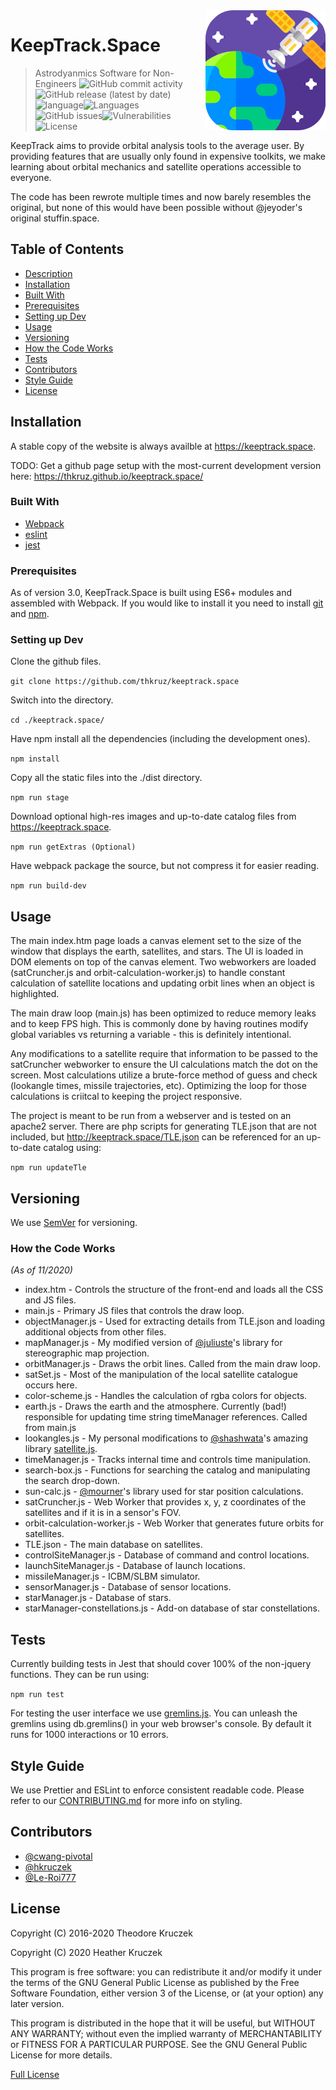<img src="./src/img/logo192.png" alt="KeepTrack.Space" align="right">

# KeepTrack.Space
> Astrodyanmics Software for Non-Engineers
![GitHub commit activity](https://img.shields.io/github/commit-activity/m/thkruz/keeptrack.space?style=flat-square)![GitHub release (latest by date)](https://img.shields.io/github/v/release/thkruz/keeptrack.space?style=flat-square)![language](https://img.shields.io/github/languages/top/thkruz/keeptrack.space?style=flat-square)![Languages](https://img.shields.io/github/languages/count/thkruz/keeptrack.space?style=flat-square)![GitHub issues](https://img.shields.io/github/issues/thkruz/keeptrack.space?style=flat-square)![Vulnerabilities](https://img.shields.io/github/workflow/status/thkruz/keeptrack.space/Test%20site%20for%20publicly%20known%20js%20vulnerabilities?label=vulnerabilities&style=flat-square)
![License](https://img.shields.io/github/license/thkruz/keeptrack.space?style=flat-square)

KeepTrack aims to provide orbital analysis tools to the average user. By providing features that are usually only found in expensive toolkits, we make learning about orbital mechanics and satellite operations accessible to everyone.

The code has been rewrote multiple times and now barely resembles the original, but none of this would have been possible without @jeyoder's original stuffin.space.

## Table of Contents
- [Description](#Description)
- [Installation](#Installation)
- [Built With](#Built-With)
- [Prerequisites](#Prerequisites)
- [Setting up Dev](#Setting-up-Dev)
- [Usage](#Usage)
- [Versioning](#Versioning)
- [How the Code Works](#How-the-Code-Works)
- [Tests](#Tests)
- [Contributors](#Contributors)
- [Style Guide](#Style-Guide)
- [License](#License)

## Installation

A stable copy of the website is always availble at https://keeptrack.space.

TODO: Get a github page setup with the most-current development version here: https://thkruz.github.io/keeptrack.space/

### Built With
* [Webpack](https://webpack.js.org/)
* [eslint](https://eslint.org/)
* [jest](https://jestjs.io/)

### Prerequisites
As of version 3.0, KeepTrack.Space is built using ES6+ modules and assembled with Webpack. If you would like to install it you need to install [git](https://git-scm.com/) and [npm](https://www.npmjs.com/).

### Setting up Dev

Clone the github files. 

`git clone https://github.com/thkruz/keeptrack.space`

Switch into the directory.

`cd ./keeptrack.space/`

Have npm install all the dependencies (including the development ones). 

`npm install`

Copy all the static files into the ./dist directory. 

`npm run stage`

Download optional high-res images and up-to-date catalog files from https://keeptrack.space. 

`npm run getExtras (Optional)`

Have webpack package the source, but not compress it for easier reading.

`npm run build-dev`

## Usage
The main index.htm page loads a canvas element set to the size of the window that displays the earth, satellites, and stars. The UI is loaded in DOM elements on top of the canvas element. Two webworkers are loaded (satCruncher.js and orbit-calculation-worker.js) to handle constant calculation of satellite locations and updating orbit lines when an object is highlighted.

The main draw loop (main.js) has been optimized to reduce memory leaks and to keep FPS high. This is commonly done by having routines modify global variables vs returning a variable - this is definitely intentional.

Any modifications to a satellite require that information to be passed to the satCruncher webworker to ensure the UI calculations match the dot on the screen. Most calculations utilize a brute-force method of guess and check (lookangle times, missile trajectories, etc). Optimizing the loop for those calculations is criitcal to keeping the project responsive.

The project is meant to be run from a webserver and is tested on an apache2 server. There are php scripts for generating TLE.json that are not included, but http://keeptrack.space/TLE.json can be referenced for an up-to-date catalog using:

`npm run updateTle`

## Versioning

We use [SemVer](http://semver.org/) for versioning.

### How the Code Works
*(As of 11/2020)*
* index.htm - Controls the structure of the front-end and loads all the CSS and JS files.
* main.js - Primary JS files that controls the draw loop.
* objectManager.js - Used for extracting details from TLE.json and loading additional objects from other files.
* mapManager.js - My modified version of [@juliuste](https://github.com/juliuste/projections)'s library for stereographic map projection.
* orbitManager.js - Draws the orbit lines. Called from the main draw loop.
* satSet.js - Most of the manipulation of the local satellite catalogue occurs here.
* color-scheme.js - Handles the calculation of rgba colors for objects.
* earth.js - Draws the earth and the atmosphere. Currently (bad!) responsible for updating time string timeManager references. Called from main.js
* lookangles.js - My personal modifications to [@shashwata](https://github.com/shashwatak/)'s amazing library [satellite.js](https://github.com/shashwatak/satellite-js).
* timeManager.js - Tracks internal time and controls time manipulation.
* search-box.js - Functions for searching the catalog and manipulating the search drop-down.
* sun-calc.js - [@mourner](https://github.com/mourner/suncalc)'s library used for star position calculations.
* satCruncher.js - Web Worker that provides x, y, z coordinates of the satellites and if it is in a sensor's FOV.
* orbit-calculation-worker.js - Web Worker that generates future orbits for satellites.
* TLE.json - The main database on satellites.
* controlSiteManager.js - Database of command and control locations.
* launchSiteManager.js - Database of launch locations.
* missileManager.js - ICBM/SLBM simulator.
* sensorManager.js - Database of sensor locations.
* starManager.js - Database of stars.
* starManager-constellations.js - Add-on database of star constellations.

## Tests

Currently building tests in Jest that should cover 100% of the non-jquery functions. They can be run using:

`npm run test`

For testing the user interface we use [gremlins.js](https://github.com/marmelab/gremlins.js/). You can unleash the gremlins using db.gremlins() in your web browser's console. By default it runs for 1000 interactions or 10 errors.

## Style Guide

We use Prettier and ESLint to enforce consistent readable code. Please refer to our [CONTRIBUTING.md](https://github.com/thkruz/keeptrack.space/blob/master/CONTRIBUTING.md#code-style) for more info on styling.

## Contributors
* [@cwang-pivotal](https://github.com/cwang-pivotal/)
* [@hkruczek](https://github.com/hkruczek/)
* [@Le-Roi777](https://github.com/Le-Roi777/)

## License

Copyright (C) 2016-2020 Theodore Kruczek

Copyright (C) 2020 Heather Kruczek

This program is free software: you can redistribute it and/or modify
it under the terms of the GNU General Public License as published by
the Free Software Foundation, either version 3 of the License, or
(at your option) any later version.

This program is distributed in the hope that it will be useful,
but WITHOUT ANY WARRANTY; without even the implied warranty of
MERCHANTABILITY or FITNESS FOR A PARTICULAR PURPOSE.  See the
GNU General Public License for more details.

[Full License](https://github.com/thkruz/keeptrack.space/blob/master/LICENSE)
